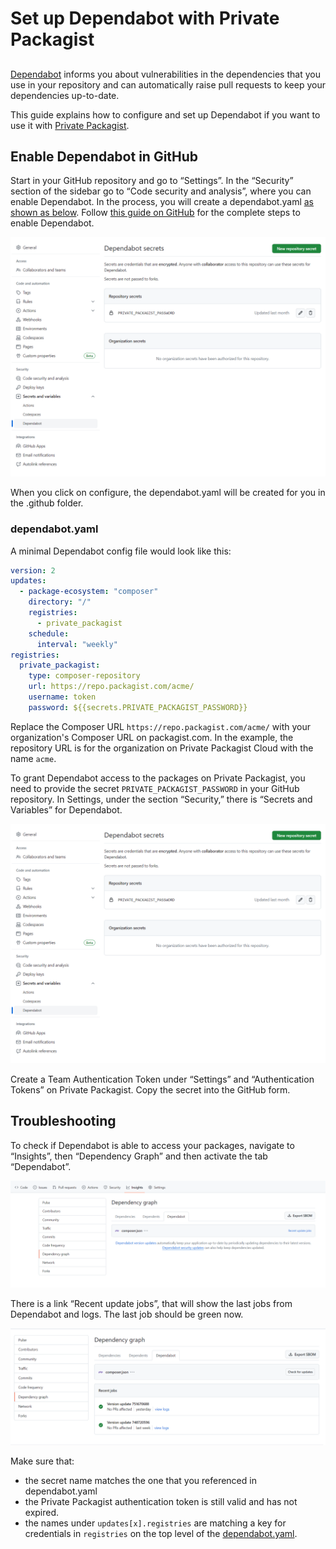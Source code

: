 # Set up Dependabot with Private Packagist
##

[Dependabot](https://docs.github.com/en/code-security/getting-started/dependabot-quickstart-guide) informs you about vulnerabilities in the dependencies that you use in your repository and can automatically raise pull requests to keep your dependencies up-to-date.  

This guide explains how to configure and set up Dependabot if you want to use it with [Private Packagist](https://packagist.com).


## Enable Dependabot in GitHub

Start in your GitHub repository and go to “Settings”. In the “Security” section of the sidebar go to “Code security and analysis”, where you can enable Dependabot. In the process, you will create a dependabot.yaml [as shown as below](#dependabotyaml). Follow [this guide on GitHub](https://docs.github.com/en/code-security/getting-started/dependabot-quickstart-guide#enabling-dependabot-for-your-repository) for the complete steps to enable Dependabot.

![enable dependabot](/Resources/public/img/docs/articles/dependabot-secret.png)

When you click on configure, the dependabot.yaml will be created for you in the .github folder.

### dependabot.yaml

A minimal Dependabot config file would look like this:

```yaml
version: 2
updates:
  - package-ecosystem: "composer"
    directory: "/"
    registries:
      - private_packagist
    schedule:
      interval: "weekly"
registries:
  private_packagist:
    type: composer-repository
    url: https://repo.packagist.com/acme/
    username: token
    password: ${{secrets.PRIVATE_PACKAGIST_PASSWORD}}
```

Replace the Composer URL `https://repo.packagist.com/acme/` with your organization's Composer URL on packagist.com. In the example, the repository URL is for the organization on Private Packagist Cloud with the name `acme`.

To grant Dependabot access to the packages on Private Packagist, you need to provide the secret `PRIVATE_PACKAGIST_PASSWORD` in your GitHub repository. In Settings, under the section “Security,” there is “Secrets and Variables” for Dependabot.

![Dependabot Secrets](/Resources/public/img/docs/articles/dependabot-secret.png)

Create a Team Authentication Token under “Settings” and “Authentication Tokens” on Private Packagist. Copy the secret into the GitHub form.

## Troubleshooting

To check if Dependabot is able to access your packages, navigate to “Insights”, then “Dependency Graph” and then activate the tab “Dependabot”.

![Dependabot Insights](/Resources/public/img/docs/articles/dependabot-insights.png)

There is a link “Recent update jobs”, that will show the last jobs from Dependabot and logs. The last job should be green now.

![Dependabot Jobs](/Resources/public/img/docs/articles/dependabot-jobs.png)

Make sure that:
- the secret name matches the one that you referenced in dependabot.yaml
- the Private Packagist authentication token is still valid and has not expired.
- the names under `updates[x].registries` are matching a key for credentials in `registries` on the top level of the [dependabot.yaml](#dependabotyaml).
